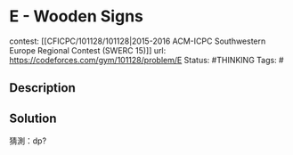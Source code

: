 # E - Wooden Signs

contest: [[CFICPC/101128/101128|2015-2016 ACM-ICPC Southwestern Europe Regional Contest (SWERC 15)]]
url: https://codeforces.com/gym/101128/problem/E
Status: #THINKING 
Tags: #

## Description

## Solution

猜測：dp?